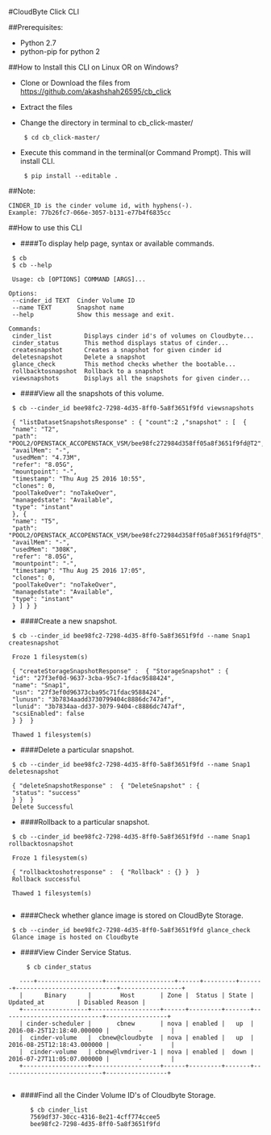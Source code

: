 #CloudByte Click CLI

##Prerequisites:
* Python 2.7
* python-pip for python 2


##How to Install this CLI on Linux OR on Windows?
* Clone or Download the files from https://github.com/akashshah26595/cb_click

* Extract the files 

* Change the directory in terminal to cb_click-master/
   ```
	$ cd cb_click-master/
   ```

* Execute this command in the terminal(or Command Prompt). This will install CLI.
   ```
	$ pip install --editable .
    ```

##Note:
	
	CINDER_ID is the cinder volume id, with hyphens(-). 
	Example: 77b26fc7-066e-3057-b131-e77b4f6835cc

##How to use this CLI

* ####To display help page, syntax or available commands.
 
 ```
  $ cb 
  $ cb --help

  Usage: cb [OPTIONS] COMMAND [ARGS]...

Options:
  --cinder_id TEXT  Cinder Volume ID
  --name TEXT       Snapshot name
  --help            Show this message and exit.

Commands:
  cinder_list         Displays cinder id's of volumes on Cloudbyte...
  cinder_status       This method displays status of cinder...
  createsnapshot      Creates a snapshot for given cinder id
  deletesnapshot      Delete a snapshot
  glance_check        This method checks whether the bootable...
  rollbacktosnapshot  Rollback to a snapshot
  viewsnapshots       Displays all the snapshots for given cinder...

 ```  
* ####View all the snapshots of this volume.
 
 ```
  $ cb --cinder_id bee98fc2-7298-4d35-8ff0-5a8f3651f9fd viewsnapshots 
 
  { "listDatasetSnapshotsResponse" : { "count":2 ,"snapshot" : [  {
  "name": "T2",
  "path": "POOL2/OPENSTACK_ACCOPENSTACK_VSM/bee98fc272984d358ff05a8f3651f9fd@T2",
  "availMem": "-",
  "usedMem": "4.73M",
  "refer": "8.05G",
  "mountpoint": "-",
  "timestamp": "Thu Aug 25 2016 10:55",
  "clones": 0,
  "poolTakeOver": "noTakeOver",
  "managedstate": "Available",
  "type": "instant"
  }, {
  "name": "T5",
  "path": "POOL2/OPENSTACK_ACCOPENSTACK_VSM/bee98fc272984d358ff05a8f3651f9fd@T5",
  "availMem": "-",
  "usedMem": "308K",
  "refer": "8.05G",
  "mountpoint": "-",
  "timestamp": "Thu Aug 25 2016 17:05",
  "clones": 0,
  "poolTakeOver": "noTakeOver",
  "managedstate": "Available",
  "type": "instant"
  } ] } }

 ```  

* ####Create a new snapshot.
 
 ```
  $ cb --cinder_id bee98fc2-7298-4d35-8ff0-5a8f3651f9fd --name Snap1 createsnapshot 
 
  Froze 1 filesystem(s)

  { "createStorageSnapshotResponse" :  { "StorageSnapshot" : {
  "id": "27f3ef0d-9637-3cba-95c7-1fdac9588424",
  "name": "Snap1",
  "usn": "27f3ef0d96373cba95c71fdac9588424",
  "lunusn": "3b7834aadd3730799404c8886dc747af",
  "lunid": "3b7834aa-dd37-3079-9404-c8886dc747af",
  "scsiEnabled": false
  } }  }

  Thawed 1 filesystem(s)

 ```  

* ####Delete a particular snapshot.
 
 ```
  $ cb --cinder_id bee98fc2-7298-4d35-8ff0-5a8f3651f9fd --name Snap1 deletesnapshot
	  
  { "deleteSnapshotResponse" :  { "DeleteSnapshot" : {
  "status": "success"
  } }  }
  Delete Successful

 ```  

* ####Rollback to a particular snapshot.
 
 ```
  $ cb --cinder_id bee98fc2-7298-4d35-8ff0-5a8f3651f9fd --name Snap1 rollbacktosnapshot 
	  
  Froze 1 filesystem(s)

  { "rollbacktoshotresponse" :  { "Rollback" : {} }  }
  Rollback successful

  Thawed 1 filesystem(s)
    
 ```  

* ####Check whether glance image is stored on CloudByte Storage.
 
 ```
  $ cb --cinder_id bee98fc2-7298-4d35-8ff0-5a8f3651f9fd glance_check
  Glance image is hosted on Cloudbyte

 ```  

* ####View Cinder Service Status.
 
 ```
	  $ cb cinder_status

	----+------------------+-------------------+------+---------+-------+----------------------------+-----------------+
	|      Binary      |        Host       | Zone |  Status | State |         Updated_at         | Disabled Reason |
	+------------------+-------------------+------+---------+-------+----------------------------+-----------------+
	| cinder-scheduler |       cbnew       | nova | enabled |   up  | 2016-08-25T12:18:40.000000 |        -        |
	|  cinder-volume   |  cbnew@cloudbyte  | nova | enabled |   up  | 2016-08-25T12:18:43.000000 |        -        |
	|  cinder-volume   | cbnew@lvmdriver-1 | nova | enabled |  down | 2016-07-27T11:05:07.000000 |        -        |
	+------------------+-------------------+------+---------+-------+----------------------------+-----------------+
  

```  

* ####Find all the Cinder Volume ID's of Cloudbyte Storage.
 
``` 
	  $ cb cinder_list 
	  7569df37-30cc-4316-8e21-4cff774ccee5
	  bee98fc2-7298-4d35-8ff0-5a8f3651f9fd
  
```  
